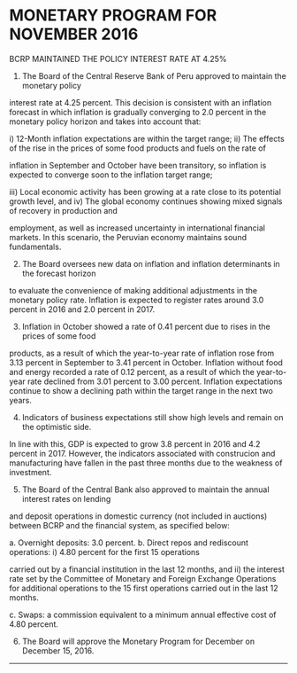 # MONETARY PROGRAM FOR NOVEMBER 2016
 BCRP MAINTAINED THE POLICY INTEREST RATE AT 4.25%

1. The Board of the Central Reserve Bank of Peru approved to maintain the monetary policy

interest rate at 4.25 percent. This decision is consistent with an inflation forecast in which
inflation is gradually converging to 2.0 percent in the monetary policy horizon and takes into
account that:

i) 12-Month inflation expectations are within the target range;
ii) The effects of the rise in the prices of some food products and fuels on the rate of

inflation in September and October have been transitory, so inflation is expected to
converge soon to the inflation target range;

iii) Local economic activity has been growing at a rate close to its potential growth level, and
iv) The global economy continues showing mixed signals of recovery in production and

employment, as well as increased uncertainty in international financial markets. In this
scenario, the Peruvian economy maintains sound fundamentals.

2. The Board oversees new data on inflation and inflation determinants in the forecast horizon

to evaluate the convenience of making additional adjustments in the monetary policy rate.
Inflation is expected to register rates around 3.0 percent in 2016 and 2.0 percent in 2017.

3. Inflation in October showed a rate of 0.41 percent due to rises in the prices of some food

products, as a result of which the year-to-year rate of inflation rose from 3.13 percent in
September to 3.41 percent in October. Inflation without food and energy recorded a rate of
0.12 percent, as a result of which the year-to-year rate declined from 3.01 percent to 3.00
percent. Inflation expectations continue to show a declining path within the target range in
the next two years.

4. Indicators of business expectations still show high levels and remain on the optimistic side.

In line with this, GDP is expected to grow 3.8 percent in 2016 and 4.2 percent in 2017.
However, the indicators associated with construcion and manufacturing have fallen in the
past three months due to the weakness of investment.

5. The Board of the Central Bank also approved to maintain the annual interest rates on lending

and deposit operations in domestic currency (not included in auctions) between BCRP and
the financial system, as specified below:

a. Overnight deposits: 3.0 percent.
b. Direct repos and rediscount operations: i) 4.80 percent for the first 15 operations

carried out by a financial institution in the last 12 months, and ii) the interest rate set
by the Committee of Monetary and Foreign Exchange Operations for additional
operations to the 15 first operations carried out in the last 12 months.

c. Swaps: a commission equivalent to a minimum annual effective cost of 4.80 percent.

6. The Board will approve the Monetary Program for December on December 15, 2016.


-----

